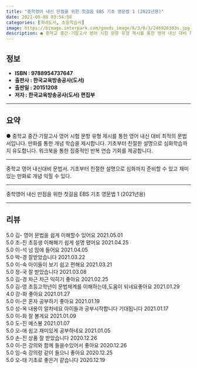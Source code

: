 ```yaml
---
title: "중학영어 내신 만점을 위한 첫걸음 EBS 기초 영문법 1 (2021년용)"
date: 2021-05-08 03:54:58
categories: [국내도서, 초등학습서]
image: https://bimage.interpark.com/goods_image/6/3/0/3/246926303s.jpg
description: ● 중학교 중간·기말고사 영어 시험 문항 유형 제시를 통한 영어 내신 대비 최적의 문법서입니다. 만화를 통한 개념 학습을 제시합니다. 기초부터 친절한 설명으로 심화학습까지 유도합니다. 워크북을 통한 집중적인 반복 연습 기회를 제공합니다.
---
```


## **정보**

- **ISBN : 9788954737647**
- **출판사 : 한국교육방송공사(도서)**
- **출판일 : 20151208**
- **저자 : 한국교육방송공사(도서) 편집부**

------



## **요약**

●  중학교 중간·기말고사 영어 시험 문항 유형 제시를 통한 영어 내신 대비 최적의 문법서입니다. 만화를 통한 개념 학습을 제시합니다. 기초부터 친절한 설명으로 심화학습까지 유도합니다. 워크북을 통한 집중적인 반복 연습 기회를 제공합니다.

------

중학교 영어 내신대비 문법서. 기초부터 친절한 설명으로 심화까지 준비할 수 있고 재미있는 만화로 개념 익힐 수 있다.

------


중학영어 내신 만점을 위한 첫걸음 EBS 기초 영문법 1 (2021년용) 

------


## **리뷰** 

5.0 김- 영어 문법을 쉽게 이해할수 있어요 2021.05.01 <br/>5.0 조-진 초등생 이해해기 쉽게 설명 됐어요 2021.04.25 <br/>5.0 이-석 넘 맘에 들어요  2021.04.05 <br/>5.0 박-경 잘받았습니다  2021.03.22 <br/>5.0 이-숙 아이들이 보기 쉽고 편해요 2021.03.21 <br/>5.0 정-국 잘 받았습니다 2021.03.08 <br/>5.0 김-경 차근 차근 익히기 좋아요 2021.02.25 <br/>5.0 김-영 초등고학년이 문법체계를 이해하는데,도움이 되네요좋아요 2021.01.29 <br/>4.0 강-화 좋아요  2021.01.27 <br/>5.0 이-은 혼자 공부하기 좋아요 2021.01.19 <br/>5.0 성-옥 내용이 알차네요
아이들과 공부시작합니다
기대됩니다 2021.01.17 <br/>5.0 이-화 잘 볼게요 2021.01.09 <br/>5.0 도-진 예스뵹 2021.01.07 <br/>5.0 오-애 쉽고 재미있게 공부하네요 2021.01.05 <br/>5.0 손-진 상품 잘 받았습니다  2020.12.26 <br/>5.0 이-은 강의와 함께 들을수있어서 좋아요 2020.12.26 <br/>5.0 임-숙 강의랑 같이 들으니 좋아요 2020.12.25 <br/>5.0 오-태 기초로 좋은거 같습니다 2020.12.19 <br/>